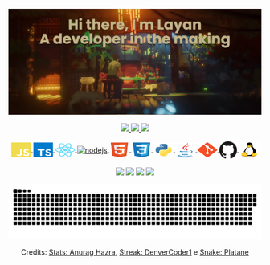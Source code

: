 [![MasterHead](assets/banner.png)](https://github.com/LayanOliveira)

<div align="center">
  <a href="https://github.com/LayanOliveira">
    <img height="150em" src="https://github-readme-stats.vercel.app/api?username=LayanOliveira&count_private=true&include_all_commits=true&show_icons=true&theme=radical&hide_border=false&show_owner=true"/>
    <img height="150em" src="https://github-readme-stats.vercel.app/api/top-langs/?username=LayanOliveira&theme=radical&hide_border=false&&layout=compact"/>
  </a>
  <a href="https://github.com/LayanOliveira"><img height="150em" src="https://github-readme-streak-stats.herokuapp.com?user=LayanOliveira&theme=radical&date_format=j%2Fn%5B%2FY%5D">
</div>

<div align="center" valign="top"><br>
  <img align="center" alt="Js" height="30" width="40" src="https://raw.githubusercontent.com/devicons/devicon/master/icons/javascript/javascript-plain.svg">
  <img align="center" alt="Js" height="30" width="40" src="https://raw.githubusercontent.com/devicons/devicon/master/icons/typescript/typescript-plain.svg">
  <img align="center" alt="React" height="30" width="40" src="https://raw.githubusercontent.com/devicons/devicon/master/icons/react/react-original.svg">
  <img align="center" alt="nodejs" height="30" width="40" src="https://cdn.worldvectorlogo.com/logos/nodejs-icon.svg">
  <img align="center" alt="HTML" height="30" width="40" src="https://raw.githubusercontent.com/devicons/devicon/master/icons/html5/html5-original.svg">
  <img align="center" alt="CSS" height="30" width="40" src="https://raw.githubusercontent.com/devicons/devicon/master/icons/css3/css3-original.svg">
  <img align="center" alt="Python" height="30" width="40" src="https://raw.githubusercontent.com/devicons/devicon/master/icons/python/python-original.svg">
  <img align="center" alt="Java" height="30" width="40" src="https://raw.githubusercontent.com/devicons/devicon/master/icons/java/java-original.svg">
  <!-- <img align="center" alt="Angular" height="30" width="40" src="https://raw.githubusercontent.com/devicons/devicon/master/icons/angular/angular-original.svg"> -->
  <img align="center" alt="git" height="30" width="40" src="https://raw.githubusercontent.com/devicons/devicon/master/icons/git/git-original.svg">
  <img align="center" alt="github" height="35" width="35" src="assets/GitHub.png">
  <!-- <img align="center" alt="github" height="30" width="40" src="https://raw.githubusercontent.com/devicons/devicon/master/icons/github/github-original.svg"> -->
  <img align="center" alt="linux" height="30" width="40" src="https://raw.githubusercontent.com/devicons/devicon/master/icons/linux/linux-original.svg">
</div><br>

<div align="center">
  <a href="mailto:layan3210@gmail.com"><img src="https://img.shields.io/badge/-Gmail-%23333?style=for-the-badge&logo=gmail&logoColor=white" target="_blank"></a>
  <a href="https://www.linkedin.com/in/layan-oliveira-xi/" target="_blank"><img src="https://img.shields.io/badge/-LinkedIn-%230077B5?style=for-the-badge&logo=linkedin&logoColor=white" target="_blank"></a> 
  <a href="https://twitter.com/OliveiraLayan" target="_blank"><img src="https://img.shields.io/badge/twitter-1DA1F2?style=for-the-badge&logo=twitter&logoColor=white&url=https%3A%2F%2Ftwitter.com%2FOliveiraLayan" target="_blank"></a>
  <a href="https://www.instagram.com/layanoliveira/" target="_blank"><img src="https://img.shields.io/badge/-Instagram-%23E4405F?style=for-the-badge&logo=instagram&logoColor=white" target="_blank"></a>
  <!-- <a href="https://www.youtube.com/channel/UCrodMFdpDkI1H5eRth1ngRg" target="_blank"><img src="https://img.shields.io/badge/YouTube-FF0000?style=for-the-badge&logo=youtube&logoColor=white" target="_blank"></a> -->
  <!-- <a href="https://www.twitch.tv/nayaltv" target="_blank"><img src="https://img.shields.io/badge/Twitch-9146FF?style=for-the-badge&logo=twitch&logoColor=white" target="_blank"></a> -->
  <!-- <a href="https://discord.gg/QSFnFHC" target="_blank"><img src="https://img.shields.io/badge/Discord-7289DA?style=for-the-badge&logo=discord&logoColor=white" target="_blank"></a> -->
  

</div>

<div align="center">

  ![Snake animation](https://github.com/LayanOliveira/LayanOliveira/blob/output/github-contribution-grid-snake.svg)
  
</div>

<div align="center">
  <p>Credits: <a href="https://github.com/anuraghazra/github-readme-stats">Stats: Anurag Hazra</a>, <a href="https://github.com/DenverCoder1/github-readme-streak-stats">Streak: DenverCoder1</a> e <a href="https://github.com/Platane/snk">Snake: Platane</a>
   </p>
</div>

